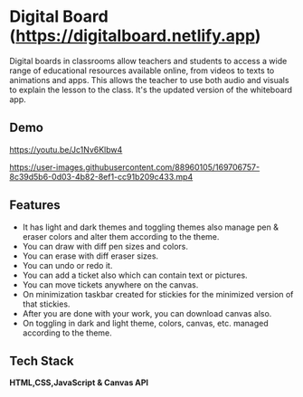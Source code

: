 
# Digital Board (https://digitalboard.netlify.app)

Digital boards in classrooms allow teachers and students to access a wide range of educational resources available online, from videos to texts to animations and apps. This allows the teacher to use both audio and visuals to explain the lesson to the class.
It's the updated version of the whiteboard app.


## Demo

https://youtu.be/Jc1Nv6Klbw4

https://user-images.githubusercontent.com/88960105/169706757-8c39d5b6-0d03-4b82-8ef1-cc91b209c433.mp4


## Features

- It has light and dark themes and toggling themes also manage pen & eraser colors and alter them according to the theme. 
- You can draw with diff pen sizes and colors. 
- You can erase with diff eraser sizes. 
- You can undo or redo it. 
- You can add a ticket also which can contain text or pictures. 
- You can move tickets anywhere on the canvas. 
- On minimization taskbar created for stickies for the minimized version of that stickies. 
- After you are done with your work, you can download canvas also. 
- On toggling in dark and light theme, colors, canvas, etc. managed according to the theme.

## Tech Stack

**HTML,CSS,JavaScript & Canvas API**

